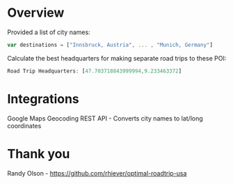 # Overview

 Provided a list of city names:
 
 ```javascript
 var destinations = ["Innsbruck, Austria", ... , "Munich, Germany"]
 ```
 
Calculate the best headquarters for making separate road trips to these POI:

```javascript
Road Trip Headquarters: [47.703718843999994,9.233463372]
```

# Integrations

Google Maps Geocoding REST API - Converts city names to lat/long coordinates

# Thank you

Randy Olson - https://github.com/rhiever/optimal-roadtrip-usa
